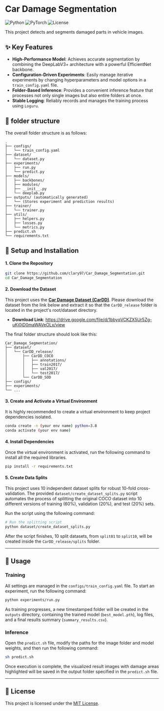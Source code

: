 # Car Damage Segmentation

![Python](https://img.shields.io/badge/Python-3.8%2B-blue?logo=python)
![PyTorch](https://img.shields.io/badge/PyTorch-2.0%2B-orange?logo=pytorch)
![License](https://img.shields.io/badge/License-MIT-green)

This project detects and segments damaged parts in vehicle images.

## ✨ Key Features
- **High-Performance Model**: Achieves accurate segmentation by combining the DeepLabV3+ architecture with a powerful EfficientNet backbone.
- **Configuration-Driven Experiments**: Easily manage iterative experiments by changing hyperparameters and model options in a `train_config.yaml` file.
- **Folder-Based Inference**: Provides a convenient inference feature that processes not only single images but also entire folders at once.
- **Stable Logging**: Reliably records and manages the training process using `Loguru`.


## 📂 folder structure
The overall folder structure is as follows:

```
.
├── configs/
│   └── train_config.yaml
├── dataset/
│   └── dataset.py
├── experiments/
│   ├── run.py
│   └── predict.py
├── models/
│   ├── backbones/
│   ├── modules/
│   ├── __init__.py
│   └── deeplab.py
├── outputs/ (automatically generated)
│   └── (Stores experiment and prediction results)
├── trainer/
│   └── trainer.py
├── utils/
│   ├── helpers.py
│   ├── losses.py
│   └── metrics.py
├── predict.sh
└── requirements.txt
```

## 🔧 Setup and Installation

#### 1. Clone the Repository

```bash
git clone https://github.com/clary97/Car_Damage_Segmentation.git
cd Car_Damage_Segmentation
```

#### 2. Download the Dataset

This project uses the **[Car Damage Dataset (CarDD)](https://cardd-ustc.github.io/)**. Please download the dataset from the link below and extract it so that the `CarDD_release` folder is located in the project's root/dataset directory.

* **Download Link**: https://drive.google.com/file/d/1bbyqVCKZX5Ur5Zg-uKj0jD0maWAVeOLx/view

The final folder structure should look like this:
```
Car_Damage_Segmentation/
├── dataset/
│   └── CarDD_release/
│       ├── CarDD_COCO
│       │   ├── annotations/
│       │   ├── train2017/
│       │   ├── val2017/
│       │   └── test2017/
│       └── CarDD_SOD
├── configs/
├── experiments/
└── ...
```

#### 3. Create and Activate a Virtual Environment

It is highly recommended to create a virtual environment to keep project dependencies isolated.

```bash
conda create -n (your env name) python=3.8
conda activate (your env name)
```

#### 4. Install Dependencies

Once the virtual environment is activated, run the following command to install all the required libraries.

```bash
pip install -r requirements.txt
```

#### 5. Create Data Splits
This project uses 10 independent dataset splits for robust 10-fold cross-validation. The provided `dataset/create_dataset_splits.py` script automates the process of splitting the original COCO dataset into 10 different versions of training (60%), validation (20%), and test (20%) sets.

Run the script using the following command:

```bash
# Run the splitting script
python dataset/create_dataset_splits.py
```
After the script finishes, 10 split datasets, from `split01` to `split10`, will be created inside the `CarDD_release/splits` folder.

---
## 🚀 Usage

### Training

All settings are managed in the `configs/train_config.yaml` file. To start an experiment, run the following command:

```bash
python experiments/run.py
```
As training progresses, a new timestamped folder will be created in the `outputs` directory, containing the trained model (`best_model.pth`), log files, and a final results summary (`summary_results.csv`).

### Inference

Open the `predict.sh` file, modify the paths for the image folder and model weights, and then run the following command:

```bash
sh predict.sh
```
Once execution is complete, the visualized result images with damage areas highlighted will be saved in the output folder specified in the `predict.sh` file.

---

## 📄 License

This project is licensed under the [MIT License](LICENSE).

